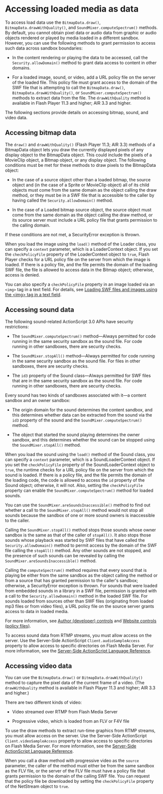 # Accessing loaded media as data

To access load data use the `BitmapData.draw()`, `BitmapData.drawWithQuality()`,
and `SoundMixer.computeSpectrum()` methods. By default, you cannot obtain pixel
data or audio data from graphic or audio objects rendered or played by media
loaded in a different sandbox. However, you can use the following methods to
grant permission to access such data across sandbox boundaries:

- In the content rendering or playing the data to be accessed, call the
  `Security.allowDomain()` method to grant data access to content in other
  domains.

- For a loaded image, sound, or video, add a URL policy file on the server of
  the loaded file. This policy file must grant access to the domain of the SWF
  file that is attempting to call the `BitmapData.draw()`,
  `BitmapData.drawWithQuality()`, or `SoundMixer.computeSpectrum()` methods to
  extract data from the file. The `drawWithQuality` method is available in Flash
  Player 11.3 and higher; AIR 3.3 and higher.

The following sections provide details on accessing bitmap, sound, and video
data.

## Accessing bitmap data

The `draw()` and `drawWithQuality()` (Flash Player 11.3; AIR 3.3) methods of a
BitmapData object lets you draw the currently displayed pixels of any display
object to the BitmapData object. This could include the pixels of a MovieClip
object, a Bitmap object, or any display object. The following conditions must be
met for these methods to draw pixels to the BitmapData object:

- In the case of a source object other than a loaded bitmap, the source object
  and (in the case of a Sprite or MovieClip object) all of its child objects
  must come from the same domain as the object calling the draw method, or they
  must be in a SWF file that is accessible to the caller by having called the
  `Security.allowDomain()` method.

- In the case of a Loaded bitmap source object, the source object must come from
  the same domain as the object calling the draw method, or its source server
  must include a URL policy file that grants permission to the calling domain.

If these conditions are not met, a SecurityError exception is thrown.

When you load the image using the `load()` method of the Loader class, you can
specify a `context` parameter, which is a LoaderContext object. If you set the
`checkPolicyFile` property of the LoaderContext object to `true`, Flash Player
checks for a URL policy file on the server from which the image is loaded. If
there is a policy file, and the file permits the domain of the loading SWF file,
the file is allowed to access data in the Bitmap object; otherwise, access is
denied.

You can also specify a `checkPolicyFile` property in an image loaded via an
`<img>` tag in a text field. For details, see
[Loading SWF files and images using the \<img\> tag in a text field](./loading-content.md#loading-swf-files-and-images-using-the-img-tag-in-a-text-field).

## Accessing sound data

The following sound-related ActionScript 3.0 APIs have security restrictions:

- The `SoundMixer.computeSpectrum()` method—Always permitted for code running in
  the same security sandbox as the sound file. For code running in other
  sandboxes, there are security checks.

- The `SoundMixer.stopAll()` method—Always permitted for code running in the
  same security sandbox as the sound file. For files in other sandboxes, there
  are security checks.

- The `id3` property of the Sound class—Always permitted for SWF files that are
  in the same security sandbox as the sound file. For code running in other
  sandboxes, there are security checks.

Every sound has two kinds of sandboxes associated with it—a content sandbox and
an owner sandbox:

- The origin domain for the sound determines the content sandbox, and this
  determines whether data can be extracted from the sound via the `id3` property
  of the sound and the `SoundMixer.computeSpectrum()` method.

- The object that started the sound playing determines the owner sandbox, and
  this determines whether the sound can be stopped using the
  `SoundMixer.stopAll()` method.

When you load the sound using the `load()` method of the Sound class, you can
specify a `context` parameter, which is a SoundLoaderContext object. If you set
the `checkPolicyFile` property of the SoundLoaderContext object to `true`, the
runtime checks for a URL policy file on the server from which the sound is
loaded. If there is a policy file, and the file permits the domain of the
loading code, the code is allowed to access the `id` property of the Sound
object; otherwise, it will not. Also, setting the `checkPolicyFile` property can
enable the `SoundMixer.computeSpectrum()` method for loaded sounds.

You can use the `SoundMixer.areSoundsInaccessible()` method to find out whether
a call to the `SoundMixer.stopAll()` method would not stop all sounds because
the sandbox of one or more sound owners is inaccessible to the caller.

Calling the `SoundMixer.stopAll()` method stops those sounds whose owner sandbox
is the same as that of the caller of `stopAll()`. It also stops those sounds
whose playback was started by SWF files that have called the
`Security.allowDomain()` method to permit access by the domain of the SWF file
calling the `stopAll()` method. Any other sounds are not stopped, and the
presence of such sounds can be revealed by calling the
`SoundMixer.areSoundsInaccessible()` method.

Calling the `computeSpectrum()` method requires that every sound that is playing
be either from the same sandbox as the object calling the method or from a
source that has granted permission to the caller's sandbox; otherwise, a
SecurityError exception is thrown. For sounds that were loaded from embedded
sounds in a library in a SWF file, permission is granted with a call to the
`Security.allowDomain()` method in the loaded SWF file. For sounds loaded from
sources other than SWF files (originating from loaded mp3 files or from video
files), a URL policy file on the source server grants access to data in loaded
media.

For more information, see
[Author (developer) controls](./permission-controls.md#author-developer-controls)
and
[Website controls (policy files)](./permission-controls.md#website-controls-policy-files).

To access sound data from RTMP streams, you must allow access on the server. Use
the Server-Side ActionScript `Client.audioSampleAccess` property to allow access
to specific directories on Flash Media Server. For more information, see the
[Server-Side ActionScript Language Reference](https://www.adobe.com/go/learn_fms_docs_en).

## Accessing video data

You can use the `BitmapData.draw()` or `BitmapData.drawWithQuality()` method to
capture the pixel data of the current frame of a video. (The `drawWithQuality`
method is available in Flash Player 11.3 and higher; AIR 3.3 and higher.)

There are two different kinds of video:

- Video streamed over RTMP from Flash Media Server

- Progressive video, which is loaded from an FLV or F4V file

To use the draw methods to extract run-time graphics from RTMP streams, you must
allow access on the server. Use the Server-Side ActionScript
`Client.videoSampleAccess` property to allow access to specific directories on
Flash Media Server. For more information, see the
[Server-Side ActionScript Language Reference](https://www.adobe.com/go/learn_fms_docs_en).

When you call a draw method with progressive video as the `source` parameter,
the caller of the method must either be from the same sandbox as the FLV file,
or the server of the FLV file must have a policy file that grants permission to
the domain of the calling SWF file. You can request that the policy file be
downloaded by setting the `checkPolicyFile` property of the NetStream object to
`true`.
